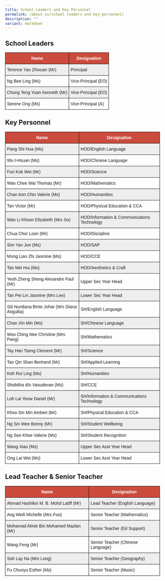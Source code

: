 ```yaml
---
title: School Leaders and Key Personnel
permalink: /about-us/school-leaders-and-key-personnel/
description: ""
variant: markdown
---
```

School Leaders
--------------

<style type="text/css">
.tg  {border-collapse:collapse;border-spacing:0;}
.tg td{border-color:black;border-style:solid;border-width:1px;font-family:Arial, sans-serif;font-size:14px;
  overflow:hidden;padding:10px 5px;word-break:normal;}
.tg th{border-color:black;border-style:solid;border-width:1px;font-family:Arial, sans-serif;font-size:14px;
  font-weight:normal;overflow:hidden;padding:10px 5px;word-break:normal;}
.tg .tg-cly1{text-align:left;vertical-align:middle}
.tg .tg-un5n{background-color:#CB4B3D;color:#FFF;font-weight:bold;text-align:center;vertical-align:top}
.tg .tg-u1cn{background-color:#EEE;text-align:left;vertical-align:middle}
</style>
<table class="tg">
<thead>
  <tr>
    <th class="tg-un5n"><span style="font-weight:bolder">Name</span></th>
    <th class="tg-un5n"><span style="font-weight:bolder">Designation</span></th>
  </tr>
</thead>
<tbody>
  <tr>
    <td class="tg-u1cn">Terence Yao Zhixuan (Mr)</td>
    <td class="tg-u1cn">Principal</td>
  </tr>
  <tr>
    <td class="tg-cly1">Ng Bee Ling (Ms)</td>
    <td class="tg-cly1">Vice-Principal (EO)</td>
  </tr>
	 <tr>
    <td class="tg-u1cn">Chong Teng Yuan Kenneth (Mr)</td>
    <td class="tg-u1cn">Vice-Principal (EO)</td>
  </tr>
  <tr>
    <td class="tg-cly1">Serene Ong (Ms)</td>
    <td class="tg-cly1">Vice-Principal (A)</td>
  </tr>
</tbody>
	</table>

Key Personnel
-------------

<style type="text/css">
.tg  {border-collapse:collapse;border-spacing:0;}
.tg td{border-color:black;border-style:solid;border-width:1px;font-family:Arial, sans-serif;font-size:14px;
  overflow:hidden;padding:10px 5px;word-break:normal;}
.tg th{border-color:black;border-style:solid;border-width:1px;font-family:Arial, sans-serif;font-size:14px;
  font-weight:normal;overflow:hidden;padding:10px 5px;word-break:normal;}
.tg .tg-cly1{text-align:left;vertical-align:middle}
.tg .tg-un5n{background-color:#CB4B3D;color:#FFF;font-weight:bold;text-align:center;vertical-align:top}
.tg .tg-u1cn{background-color:#EEE;text-align:left;vertical-align:middle}
</style>
<table class="tg">
<thead>
  <tr>
    <th class="tg-un5n"><span style="font-weight:bolder">Name</span></th>
    <th class="tg-un5n"><span style="font-weight:bolder">Designation</span></th>
  </tr>
</thead>
<tbody>
  <tr>
    <td class="tg-u1cn">Pang Shi Hua (Ms)</td>
    <td class="tg-u1cn">HOD/English Language</td>
  </tr>
  <tr>
    <td class="tg-cly1">Wu I-Hsuan (Ms)</td>
    <td class="tg-cly1">HOD/Chinese Language</td>
  </tr>
  <tr>
    <td class="tg-u1cn">Foo Kok Wei (Mr)</td>
    <td class="tg-u1cn">HOD/Science</td>
  </tr>
	<tr>
    <td class="tg-cly1">Wan Chee Wai Thomas (Mr)</td>
    <td class="tg-cly1">HOD/Mathematics</td>
  </tr>
  <tr>
    <td class="tg-u1cn">Chan Ann Chin Valerie (Ms)</td>
    <td class="tg-u1cn">HOD/Humanities</td>
  </tr>
  <tr>
    <td class="tg-cly1">Tan Victor (Mr)</td>
    <td class="tg-cly1">HOD/Physical Education &amp; CCA</td>
  </tr>
  <tr>
    <td class="tg-u1cn">Wan Li Khoon Elizabeth (Mrs So)</td>
    <td class="tg-u1cn">HOD/Information &amp; Communications Technology</td>
  </tr>
  <tr>
    <td class="tg-cly1">Chua Chor Loon (Mr)</td>
    <td class="tg-cly1">HOD/Discipline</td>
  </tr>
  <tr>
    <td class="tg-u1cn">Sim Yan Jun (Ms)</td>
    <td class="tg-u1cn">HOD/SAP</td>
  </tr>
  <tr>
    <td class="tg-cly1">Mong Lian Zhi Jasmine (Ms)</td>
    <td class="tg-cly1">HOD/CCE</td>
  </tr>
	 <tr>
    <td class="tg-u1cn">Tan Mei Hui (Ms)</td>
    <td class="tg-u1cn">HOD/Aesthetics &amp; Craft</td>
  </tr>
  <tr>
    <td class="tg-cly1">Yeoh Zheng Sheng Alexandre Paul (Mr)</td>
    <td class="tg-cly1">Upper Sec Year Head</td>
  </tr>
  <tr>
    <td class="tg-u1cn">Tan Pei Lin Jasmine (Mrs Lee)</td>
    <td class="tg-u1cn">Lower Sec Year Head</td>
  </tr>
  <tr>
    <td class="tg-cly1">Siti Nurdiana Binte Johar (Mrs Diana Angullia)</td>
    <td class="tg-cly1">SH/English Language</td>
  </tr>
  <tr>
    <td class="tg-u1cn">Chan Xin Min (Ms)</td>
    <td class="tg-u1cn">SH/Chinese Language</td>
  </tr>
  <tr>
    <td class="tg-cly1">Woo Ching Nee Christine (Mrs Pang)</td>
    <td class="tg-cly1">SH/Mathematics</td>
  </tr>
  <tr>
    <td class="tg-u1cn">Tay Han Tseng Clement (Mr)</td>
    <td class="tg-u1cn">SH/Science</td>
  </tr>
	 <tr>
    <td class="tg-cly1">Tan Qin Shan Bertrand (Mr)</td>
    <td class="tg-cly1">SH/Applied Learning</td>
  </tr>
  <tr>
    <td class="tg-u1cn">Koh Rui Ling (Ms)</td>
    <td class="tg-u1cn">SH/Humanities</td>
  </tr>
  <tr>
    <td class="tg-cly1">Shobitha d/o Vasudevan (Ms)</td>
    <td class="tg-cly1">SH/CCE</td>
  </tr>
  <tr>
    <td class="tg-u1cn">Loh Lai Yeow Daniel (Mr)</td>
    <td class="tg-u1cn">SH/Information &amp; Communications Technology</td>
  </tr>
  <tr>
    <td class="tg-cly1">Khoo Sin Min Ambert (Mr)</td>
    <td class="tg-cly1">SH/Physical Education &amp; CCA</td>
  </tr>
  <tr>
    <td class="tg-u1cn">Ng Sin Wee Benny (Mr)</td>
    <td class="tg-u1cn">SH/Student Wellbeing</td>
  </tr>
  <tr>
    <td class="tg-cly1">Ng See Khee Valerie (Ms)</td>
    <td class="tg-cly1">SH/Student Recognition</td>
  </tr>
  <tr>
    <td class="tg-u1cn">Wang Xiao (Ms)</td>
    <td class="tg-u1cn">Upper Sec Asst Year Head</td>
  </tr>
  <tr>
    <td class="tg-cly1">Ong Lai Wei (Ms)</td>
    <td class="tg-cly1">Lower Sec Asst Year Head</td>
  </tr>
</tbody>
</table>

Lead Teacher &amp; Senior Teacher
--------------

<style type="text/css">
.tg  {border-collapse:collapse;border-spacing:0;}
.tg td{border-color:black;border-style:solid;border-width:1px;font-family:Arial, sans-serif;font-size:14px;
  overflow:hidden;padding:10px 5px;word-break:normal;}
.tg th{border-color:black;border-style:solid;border-width:1px;font-family:Arial, sans-serif;font-size:14px;
  font-weight:normal;overflow:hidden;padding:10px 5px;word-break:normal;}
.tg .tg-cly1{text-align:left;vertical-align:middle}
.tg .tg-un5n{background-color:#CB4B3D;color:#FFF;font-weight:bold;text-align:center;vertical-align:top}
.tg .tg-u1cn{background-color:#EEE;text-align:left;vertical-align:middle}
</style>
<table class="tg">
<thead>
  <tr>
    <th class="tg-un5n"><span style="font-weight:bolder">Name</span></th>
    <th class="tg-un5n"><span style="font-weight:bolder">Designation</span></th>
  </tr>
</thead>
<tbody>
  <tr>
    <td class="tg-u1cn">Ahmad Hashikin M. B. Mohd Latiff (Mr)</td>
    <td class="tg-u1cn">Lead Teacher (English Language)</td>
  </tr>
  <tr>
    <td class="tg-cly1">Ang Weili Michelle (Mrs Foo)</td>
    <td class="tg-cly1">Senior Teacher (Mathematics)</td>
  </tr>
	 <tr>
    <td class="tg-u1cn">Mohamad Almie Bin Mohamed Mazlan (Mr)</td>
    <td class="tg-u1cn">Senior Teacher (Ed Support)</td>
  </tr>
  <tr>
    <td class="tg-cly1">Wang Feng (Mr)</td>
    <td class="tg-cly1">Senior Teacher (Chinese Language)</td>
  </tr>
	<tr>
    <td class="tg-u1cn">Soh Lay Na (Mrs Long)</td>
    <td class="tg-u1cn">Senior Teacher (Geography)</td>
  </tr>
  <tr>
    <td class="tg-cly1">Fu Chunyu Esther (Ms)</td>
    <td class="tg-cly1">Senior Teacher (Music)</td>
  </tr>
</tbody>
	</table>